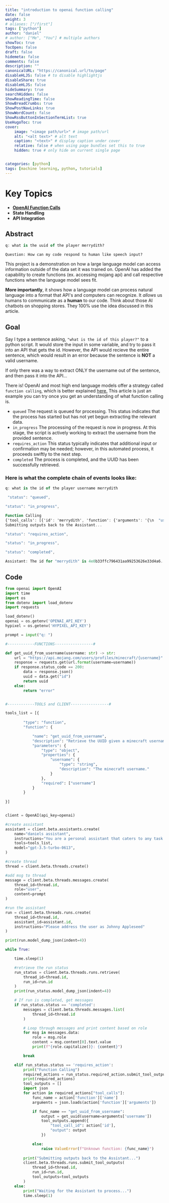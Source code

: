 ```yaml
---
title: "introduction to openai function calling"
date: false
weight: 3
# aliases: ["/first"]
tags: ["python"]
author: "daniel"
# author: ["Me", "You"] # multiple authors
showToc: true
TocOpen: false
draft: false
hidemeta: false
comments: false
description: ""
canonicalURL: "https://canonical.url/to/page"
disableHLJS: false # to disable highlightjs
disableShare: true
disableHLJS: false
hideSummary: true
searchHidden: false
ShowReadingTime: false
ShowBreadCrumbs: true
ShowPostNavLinks: true
ShowWordCount: false
ShowRssButtonInSectionTermList: true
UseHugoToc: true
cover:
    image: "<image path/url>" # image path/url
    alt: "<alt text>" # alt text
    caption: "<text>" # display caption under cover
    relative: false # when using page bundles set this to true
    hidden: true # only hide on current single page


categories: [python]
tags: [machine learning, python, tutorials]
---
```


# Key Topics

- [**OpenAI Function Calls**](https://platform.openai.com/docs/guides/function-calling)
- **State Handling**
- **API Integration**

## Abstract

```a title="console"
q: what is the uuid of the player merrydith?
```
`Question: How can my code respond to human like speech input?`


This project is a demonstration on how a large language model can access information outside of the data set it was trained on. OpenAI has added the capability to create functions (ex. accessing mojang api) and call respective functions when the language model sees fit.

**More importantly**, it shows how a language model can process natural language into a format that API's and computers can recognize. It *allows* us humans to communicate as a **human** to our code. Think about those AI chatbots on shopping stores. They 100% use the idea discussed in this article.


## Goal

Say I type a sentence asking, `"what is the id of this player?"` to a python script. It would store the input in some variable, and try to pass it into an API that gets the id. However, the API would recieve the entire sentence, which would result in an error because the sentence is **NOT** a valid username.

If only there was a way to extract ONLY the username out of the sentence, and then pass it into the API...

There is! OpenAI and most high end language models offer a strategy called `function calling`, which is better explained [here.](https://platform.openai.com/docs/guides/function-calling) This article is just an example you can try once you get an understanding of what function calling is.

- `queued` The request is queued for processing. This status indicates that the process has started but has not yet begun extracting the relevant data. 
- `in_progress` The processing of the request is now in progress. At this stage, the script is actively working to extract the username from the provided sentence.
- `requires_action` This status typically indicates that additional input or confirmation may be needed; however, in this automated process, it proceeds swiftly to the next step.
- `completed` The process is completed, and the UUID has been successfully retrieved.

### Here is what the complete chain of events looks like:

```a title="console"
q: what is the id of the player username merrydith 
```

```a title="status 1: queued"
 "status": "queued",
```

```a title="status 2: in_progress"
"status": "in_progress",
```

```a title="function call"
Function Calling
{'tool_calls': [{'id': 'merrydith', 'function': {'arguments': '{\n  "username": "merrydith"\n}', 'name': 'get_uuid_from_username'}, 'type': 'function'}]}
Submitting outputs back to the Assistant...
```

```a title="status 3: requires_action"
"status": "requires_action",
```

```a title="status 4: in_progress"
"status": "in_progress",
```

```a title="status 5: completed"
"status": "completed",
```

```a title="output"
Assistant: The id for "merrydith" is 4e0b33ffc796431aa99253626e33d4a6.
```


















## Code

```python title="python 3.11"
from openai import OpenAI
import time
import os
from dotenv import load_dotenv
import requests

load_dotenv()
openai = os.getenv('OPENAI_API_KEY')
hypixel = os.getenv('HYPIXEL_API_KEY')

prompt = input("q: ")

#------------FUNCTIONS-----------------#

def get_uuid_from_username(username: str) -> str:
    url = "https://api.mojang.com/users/profiles/minecraft/{username}"
    response = requests.get(url.format(username=username))
    if response.status_code == 200:
        data = response.json()
        uuid = data.get("id")
        return uuid
    else:
        return "error"


#------------TOOLS and CLIENT-----------------#

tools_list = [{
    
        "type": "function",
        "function": {

            "name": "get_uuid_from_username",
            "description": "Retrieve the UUID given a minecraft username.",
            "parameters": {
                "type": "object",
                "properties": {
                    "username": {
                        "type": "string",
                        "description": "The minecraft username."
                    }
                },
                "required": ["username"]
            }
        }
    
}]


client = OpenAI(api_key=openai)

#create assistant
assistant = client.beta.assistants.create(
    name="daniels assistant",
    instructions="You are a personal assistant that caters to any task.",
    tools=tools_list,
    model="gpt-3.5-turbo-0613",
)

#create thread
thread = client.beta.threads.create()

#add msg to thread
message = client.beta.threads.messages.create(
    thread_id=thread.id,
    role="user",
    content=prompt
)

#run the assistant
run = client.beta.threads.runs.create(
    thread_id=thread.id,
    assistant_id=assistant.id,
    instructions="Please address the user as Johnny Appleseed"
)

print(run.model_dump_json(indent=4))

while True:

    time.sleep(1)

    #retrieve the run status
    run_status = client.beta.threads.runs.retrieve(
        thread_id=thread.id,
        run_id=run.id
    )
    print(run_status.model_dump_json(indent=4))

    # If run is completed, get messages
    if run_status.status == 'completed':
        messages = client.beta.threads.messages.list(
            thread_id=thread.id
        )

        # Loop through messages and print content based on role
        for msg in messages.data:
            role = msg.role
            content = msg.content[0].text.value
            print(f"{role.capitalize()}: {content}")

        break

    elif run_status.status == 'requires_action':
        print("Function Calling")
        required_actions = run_status.required_action.submit_tool_outputs.model_dump()
        print(required_actions)
        tool_outputs = []
        import json
        for action in required_actions["tool_calls"]:
            func_name = action['function']['name']
            arguments = json.loads(action['function']['arguments'])

            if func_name == "get_uuid_from_username":
                output = get_uuid(username=arguments['username'])
                tool_outputs.append({
                    "tool_call_id": action['id'],
                    "output": output
                })

            else:
                raise ValueError(f"Unknown function: {func_name}")
            
        print("Submitting outputs back to the Assistant...")
        client.beta.threads.runs.submit_tool_outputs(
            thread_id=thread.id,
            run_id=run.id,
            tool_outputs=tool_outputs
        )
    else:
        print("Waiting for the Assistant to process...")
        time.sleep(1)

```


